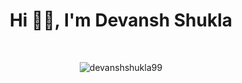 <h1 align="center"> Hi 👋🏻, I'm Devansh Shukla </h1>

<!--
**devanshshukla99/devanshshukla99** is a ✨ _special_ ✨ repository because its `README.md` (this file) appears on your GitHub profile.

Here are some ideas to get you started:

- 🔭 I’m currently working on ...
- 🌱 I’m currently learning ...
- 👯 I’m looking to collaborate on ...
- 🤔 I’m looking for help with ...
- 💬 Ask me about ...
- 📫 How to reach me: ...
- 😄 Pronouns: ...
- ⚡ Fun fact: ...
📫 How to reach me: **devanshshukla99@outlook.com**

 - 😄 Pronouns: 006.9998 :)
 - 📫 How to reach me: Drop an email at [devanshshukla99@outlook.com](mailto:devanshshukla99@outlook.com)

-->

</br>
<p align="left"> </p><p align="center"> 
  <img src=https://github-readme-stats.vercel.app/api?username=devanshshukla99&show_icons=true&count_private=true alt=devanshshukla99 /> 
</p>
